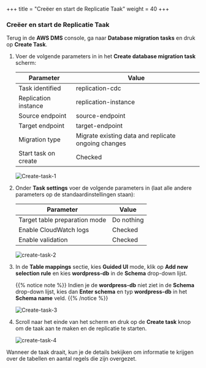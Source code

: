 +++
title = "Creëer en start de Replicatie Taak"
weight = 40
+++

### Creëer en start de Replicatie Taak

Terug in de **AWS DMS** console, ga naar **Database migration tasks** en druk op **Create Task**.

1. Voer de volgende parameters in in het **Create database migration task** scherm:

    | Parameter              | Value                                               |
    | ---------------------- | --------------------------------------------------- |
    | Task identified        | replication-cdc                                     |
    | Replication instance   | replication-instance                                |
    | Source endpoint        | source-endpoint                                     |
    | Target endpoint        | target-endpoint                                     |
    | Migration type         | Migrate existing data and replicate ongoing changes |
    | Start task on create   | Checked                                             |
    
    ![Create-task-1](/db-mig/Create-task-1.png)

2. Onder **Task settings** voer de volgende parameters in (laat alle andere parameters op de standaardinstellingen staan):

    | Parameter              | Value                                               |
    | ---------------------- | --------------------------------------------------- |
    | Target table preparation mode          |  Do nothing          |
    | Enable CloudWatch logs | Checked                                             |
    | Enable validation      | Checked                                             |                 
    
    ![create-task-2](/db-mig/create-task-2.png)
    
3. In de **Table mappings** sectie, kies **Guided UI** mode, klik op **Add new selection rule** en kies **wordpress-db** in de **Schema** drop-down lijst.

    {{% notice note %}}
Indien je de **wordpress-db** niet ziet in de **Schema** drop-down lijst, kies dan **Enter schema** en typ **wordpress-db** in het **Schema name** veld.
{{% /notice %}}    

    ![Create-task-3](/db-mig/Create-task-3.png)

1. Scroll naar het einde van het scherm en druk op de **Create task** knop om de taak aan te maken en de replicatie te starten.

    ![create-task-4](/db-mig/create-task-4.png)

Wanneer de taak draait, kun je de details bekijken om informatie te krijgen over de tabellen en aantal regels die zijn overgezet.